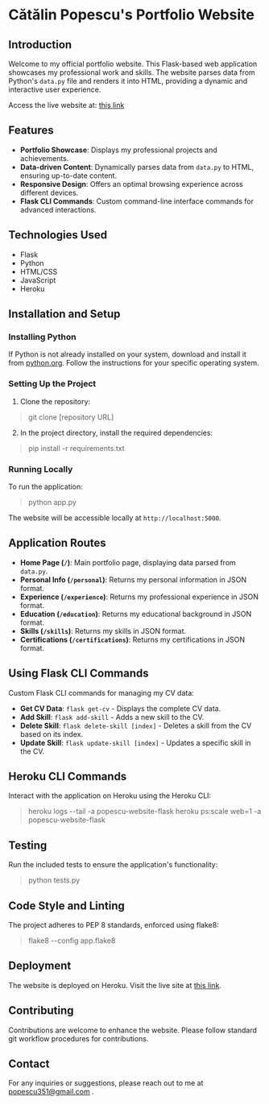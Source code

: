 # Cătălin Popescu's Portfolio Website

## Introduction
Welcome to my official portfolio website. This Flask-based web application showcases my professional work and skills. The website parses data from Python's `data.py` file and renders it into HTML, providing a dynamic and interactive user experience.

Access the live website at: [this link](https://popescu-website-flask-883aeefd7871.herokuapp.com/)

## Features
- **Portfolio Showcase**: Displays my professional projects and achievements.
- **Data-driven Content**: Dynamically parses data from `data.py` to HTML, ensuring up-to-date content.
- **Responsive Design**: Offers an optimal browsing experience across different devices.
- **Flask CLI Commands**: Custom command-line interface commands for advanced interactions.

## Technologies Used
- Flask
- Python
- HTML/CSS
- JavaScript
- Heroku

## Installation and Setup
### Installing Python
If Python is not already installed on your system, download and install it from [python.org](https://www.python.org/downloads/). Follow the instructions for your specific operating system.

### Setting Up the Project
1. Clone the repository:
> git clone [repository URL]

2. In the project directory, install the required dependencies:
> pip install -r requirements.txt

### Running Locally
To run the application:
> python app.py

The website will be accessible locally at `http://localhost:5000`.

## Application Routes
- **Home Page (`/`)**: Main portfolio page, displaying data parsed from `data.py`.
- **Personal Info (`/personal`)**: Returns my personal information in JSON format.
- **Experience (`/experience`)**: Returns my professional experience in JSON format.
- **Education (`/education`)**: Returns my educational background in JSON format.
- **Skills (`/skills`)**: Returns my skills in JSON format.
- **Certifications (`/certifications`)**: Returns my certifications in JSON format.

## Using Flask CLI Commands
Custom Flask CLI commands for managing my CV data:
- **Get CV Data**: `flask get-cv` - Displays the complete CV data.
- **Add Skill**: `flask add-skill` - Adds a new skill to the CV.
- **Delete Skill**: `flask delete-skill [index]` - Deletes a skill from the CV based on its index.
- **Update Skill**: `flask update-skill [index]` - Updates a specific skill in the CV.

## Heroku CLI Commands
Interact with the application on Heroku using the Heroku CLI:
> heroku logs --tail -a popescu-website-flask
> heroku ps:scale web=1 -a popescu-website-flask

## Testing
Run the included tests to ensure the application's functionality:
> python tests.py

## Code Style and Linting
The project adheres to PEP 8 standards, enforced using flake8:
> flake8 --config app.flake8

## Deployment
The website is deployed on Heroku. Visit the live site at [this link](https://popescu-website-flask-883aeefd7871.herokuapp.com/).

## Contributing
Contributions are welcome to enhance the website. Please follow standard git workflow procedures for contributions.

## Contact
For any inquiries or suggestions, please reach out to me at popescu351@gmail.com .